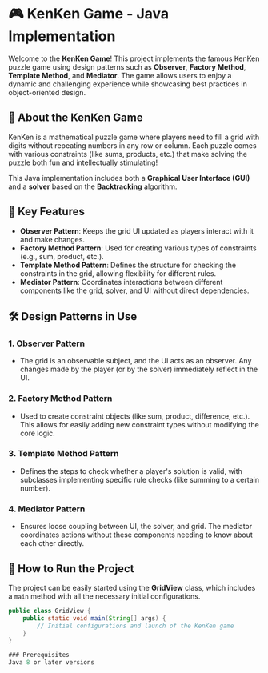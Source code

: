 # 🎮 KenKen Game - Java Implementation

Welcome to the **KenKen Game**! This project implements the famous KenKen puzzle game using design patterns such as **Observer**, **Factory Method**, **Template Method**, and **Mediator**. The game allows users to enjoy a dynamic and challenging experience while showcasing best practices in object-oriented design.

## 🧩 About the KenKen Game

KenKen is a mathematical puzzle game where players need to fill a grid with digits without repeating numbers in any row or column. Each puzzle comes with various constraints (like sums, products, etc.) that make solving the puzzle both fun and intellectually stimulating!

This Java implementation includes both a **Graphical User Interface (GUI)** and a **solver** based on the **Backtracking** algorithm.

## 🚀 Key Features

- **Observer Pattern**: Keeps the grid UI updated as players interact with it and make changes.
- **Factory Method Pattern**: Used for creating various types of constraints (e.g., sum, product, etc.).
- **Template Method Pattern**: Defines the structure for checking the constraints in the grid, allowing flexibility for different rules.
- **Mediator Pattern**: Coordinates interactions between different components like the grid, solver, and UI without direct dependencies.

## 🛠️ Design Patterns in Use

### 1. **Observer Pattern**
   - The grid is an observable subject, and the UI acts as an observer. Any changes made by the player (or by the solver) immediately reflect in the UI.

### 2. **Factory Method Pattern**
   - Used to create constraint objects (like sum, product, difference, etc.). This allows for easily adding new constraint types without modifying the core logic.

### 3. **Template Method Pattern**
   - Defines the steps to check whether a player's solution is valid, with subclasses implementing specific rule checks (like summing to a certain number).

### 4. **Mediator Pattern**
   - Ensures loose coupling between UI, the solver, and grid. The mediator coordinates actions without these components needing to know about each other directly.

## 🚦 How to Run the Project

The project can be easily started using the **GridView** class, which includes a `main` method with all the necessary initial configurations.

```java
public class GridView {
    public static void main(String[] args) {
        // Initial configurations and launch of the KenKen game
    }
}

### Prerequisites
Java 8 or later versions
